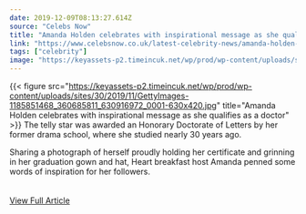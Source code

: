 ```yaml
---
date: 2019-12-09T08:13:27.614Z 
source: "Celebs Now" 
title: "Amanda Holden celebrates with inspirational message as she qualifies as a doctor" 
link: "https://www.celebsnow.co.uk/latest-celebrity-news/amanda-holden-celebrates-doctor-802213" 
tags: ["celebrity"] 
image: "https://keyassets-p2.timeincuk.net/wp/prod/wp-content/uploads/sites/30/2019/11/GettyImages-1185851468_360685811_630916972_0001-630x420.jpg" 
---
```

{{< figure src="https://keyassets-p2.timeincuk.net/wp/prod/wp-content/uploads/sites/30/2019/11/GettyImages-1185851468_360685811_630916972_0001-630x420.jpg" title="Amanda Holden celebrates with inspirational message as she qualifies as a doctor" >}}
The telly star was awarded an Honorary Doctorate of Letters by her former drama school, where she studied nearly 30 years ago.

Sharing a photograph of herself proudly holding her certificate and grinning in her graduation gown and hat, Heart breakfast host Amanda penned some words of inspiration for her followers.
<br/><br/><br/>
<a href='https://www.celebsnow.co.uk/latest-celebrity-news/amanda-holden-celebrates-doctor-802213' class='btn' target='_blank'>View Full Article</a>